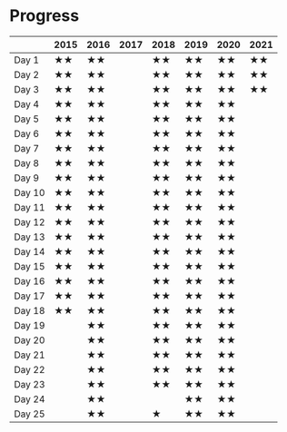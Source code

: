 # Progress

|        | 2015 | 2016 | 2017 | 2018 | 2019 | 2020 | 2021 |
| ------ | ---- | ---- | ---- | ---- | ---- | ---- | ---- |
| Day 1  |  ★★  |  ★★  |      |  ★★  |  ★★  |  ★★  |  ★★  |
| Day 2  |  ★★  |  ★★  |      |  ★★  |  ★★  |  ★★  |  ★★  |
| Day 3  |  ★★  |  ★★  |      |  ★★  |  ★★  |  ★★  |  ★★  |
| Day 4  |  ★★  |  ★★  |      |  ★★  |  ★★  |  ★★  |      |
| Day 5  |  ★★  |  ★★  |      |  ★★  |  ★★  |  ★★  |      |
| Day 6  |  ★★  |  ★★  |      |  ★★  |  ★★  |  ★★  |      |
| Day 7  |  ★★  |  ★★  |      |  ★★  |  ★★  |  ★★  |      |
| Day 8  |  ★★  |  ★★  |      |  ★★  |  ★★  |  ★★  |      |
| Day 9  |  ★★  |  ★★  |      |  ★★  |  ★★  |  ★★  |      |
| Day 10 |  ★★  |  ★★  |      |  ★★  |  ★★  |  ★★  |      |
| Day 11 |  ★★  |  ★★  |      |  ★★  |  ★★  |  ★★  |      |
| Day 12 |  ★★  |  ★★  |      |  ★★  |  ★★  |  ★★  |      |
| Day 13 |  ★★  |  ★★  |      |  ★★  |  ★★  |  ★★  |      |
| Day 14 |  ★★  |  ★★  |      |  ★★  |  ★★  |  ★★  |      |
| Day 15 |  ★★  |  ★★  |      |  ★★  |  ★★  |  ★★  |      |
| Day 16 |  ★★  |  ★★  |      |  ★★  |  ★★  |  ★★  |      |
| Day 17 |  ★★  |  ★★  |      |  ★★  |  ★★  |  ★★  |      |
| Day 18 |  ★★  |  ★★  |      |  ★★  |  ★★  |  ★★  |      |
| Day 19 |      |  ★★  |      |  ★★  |  ★★  |  ★★  |      |  
| Day 20 |      |  ★★  |      |  ★★  |  ★★  |  ★★  |      |
| Day 21 |      |  ★★  |      |  ★★  |  ★★  |  ★★  |      |
| Day 22 |      |  ★★  |      |  ★★  |  ★★  |  ★★  |      |
| Day 23 |      |  ★★  |      |  ★★  |  ★★  |  ★★  |      |
| Day 24 |      |  ★★  |      |      |  ★★  |  ★★  |      |
| Day 25 |      |  ★★  |      |  ★   |  ★★  |  ★★  |      |
